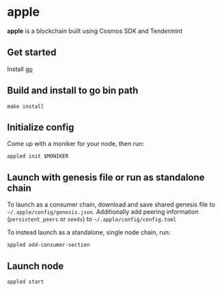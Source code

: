 # apple
**apple** is a blockchain built using Cosmos SDK and Tendermint

## Get started

Install [go](https://go.dev/dl/)

## Build and install to go bin path

```
make install
```

## Initialize config

Come up with a moniker for your node, then run:

```
appled init $MONIKER
```
 
 
 
## Launch with genesis file or run as standalone chain

To launch as a consumer chain, download and save shared genesis file to `~/.apple/config/genesis.json`. Additionally add peering information (`persistent_peers` or `seeds`) to `~/.apple/config/config.toml`

To instead launch as a standalone, single node chain, run:

```
appled add-consumer-section
```

## Launch node

```
appled start
```
